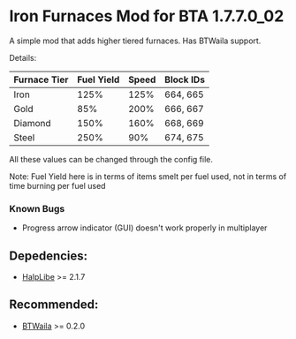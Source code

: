 # Iron Furnaces Mod for BTA 1.7.7.0_02

A simple mod that adds higher tiered furnaces.
Has BTWaila support.


Details: 

| Furnace Tier | Fuel Yield | Speed | Block IDs |
| ------------ | ---------- | ----- | --------- |
| Iron         | 125%       | 125%  | 664, 665  |
| Gold         | 85%        | 200%  | 666, 667  |
| Diamond      | 150%       | 160%  | 668, 669  |
| Steel        | 250%       | 90%   | 674, 675  |

All these values can be changed through the config file.

Note: Fuel Yield here is in terms of items smelt per fuel used, not in terms of time burning per fuel used

### Known Bugs
- Progress arrow indicator (GUI) doesn't work properly in multiplayer


## Depedencies:
- [HalpLibe](https://github.com/Turnip-Labs/bta-halplibe) >= 2.1.7

## Recommended:
- [BTWaila](https://github.com/ToufouMaster/BTWaila) >= 0.2.0
